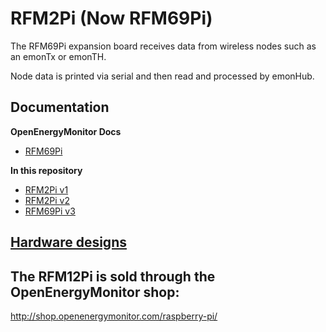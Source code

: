 # RFM2Pi (Now RFM69Pi)

The RFM69Pi expansion board receives data from wireless nodes such as an emonTx or emonTH.

Node data is printed via serial and then read and processed by emonHub.

## Documentation 

**OpenEnergyMonitor Docs**

- [RFM69Pi](https://docs.openenergymonitor.org/emonbase/rfm69-pi.html)

**In this repository**

- [RFM2Pi v1](docs/rfm12pi_v1.md)
- [RFM2Pi v2](docs/rfm12pi_v2.md)
- [RFM69Pi v3](docs/rfm69pi_v3.md)

## [Hardware designs](https://github.com/openenergymonitor/RFM2Pi/tree/master/hardware)

## The RFM12Pi is sold through the OpenEnergyMonitor shop:
http://shop.openenergymonitor.com/raspberry-pi/
